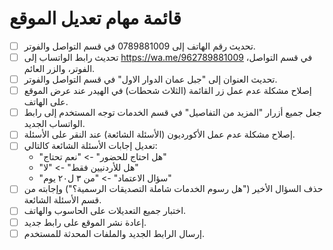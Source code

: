 # قائمة مهام تعديل الموقع

- [ ] تحديث رقم الهاتف إلى 0789881009 في قسم التواصل والفوتر.
- [ ] تحديث رابط الواتساب إلى https://wa.me/962789881009 في قسم التواصل، الفوتر، والزر العائم.
- [ ] تحديث العنوان إلى "جبل عمان الدوار الاول" في قسم التواصل والفوتر.
- [ ] إصلاح مشكلة عدم عمل زر القائمة (الثلاث شحطات) في الهيدر عند عرض الموقع على الهاتف.
- [ ] جعل جميع أزرار "المزيد من التفاصيل" في قسم الخدمات توجه المستخدم إلى رابط الواتساب الجديد.
- [ ] إصلاح مشكلة عدم عمل الأكورديون (الأسئلة الشائعة) عند النقر على الأسئلة.
- [ ] تعديل إجابات الأسئلة الشائعة كالتالي:
    - "هل احتاج للحضور" -> "نعم تحتاج"
    - "هل للأردنيين فقط" -> "لا"
    - "سؤال الاعتماد" -> "من ٣ ل٢٠ يوم"
- [ ] حذف السؤال الأخير ("هل رسوم الخدمات شاملة التصديقات الرسمية؟") وإجابته من قسم الأسئلة الشائعة.
- [ ] اختبار جميع التعديلات على الحاسوب والهاتف.
- [ ] إعادة نشر الموقع على رابط جديد.
- [ ] إرسال الرابط الجديد والملفات المحدثة للمستخدم.
